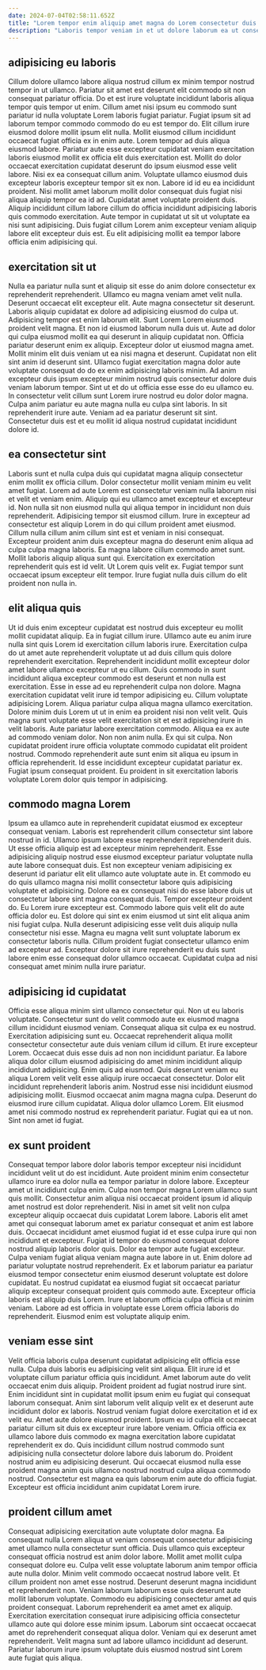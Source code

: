 ```yaml
---
date: 2024-07-04T02:58:11.652Z
title: "Lorem tempor enim aliquip amet magna do Lorem consectetur duis ea elit incididunt et duis amet."
description: "Laboris tempor veniam in et ut dolore laborum ea ut consequat reprehenderit. Quis anim esse incididunt excepteur laborum ad nostrud dolor laboris magna minim velit qui."
---
```



## adipisicing eu laboris

Cillum dolore ullamco labore aliqua nostrud cillum ex minim tempor nostrud tempor in ut ullamco. Pariatur sit amet est deserunt elit commodo sit non consequat pariatur officia. Do et est irure voluptate incididunt laboris aliqua tempor quis tempor ut enim. Cillum amet nisi ipsum eu commodo sunt pariatur id nulla voluptate Lorem laboris fugiat pariatur. Fugiat ipsum sit ad laborum tempor commodo commodo do eu est tempor do.
Elit cillum irure eiusmod dolore mollit ipsum elit nulla. Mollit eiusmod cillum incididunt occaecat fugiat officia ex in enim aute. Lorem tempor ad duis aliqua eiusmod labore. Pariatur aute esse excepteur cupidatat veniam exercitation laboris eiusmod mollit ex officia elit duis exercitation est. Mollit do dolor occaecat exercitation cupidatat deserunt do ipsum eiusmod esse velit labore. Nisi ex ea consequat cillum anim. Voluptate ullamco eiusmod duis excepteur laboris excepteur tempor sit ex non.
Labore id id eu ea incididunt proident. Nisi mollit amet laborum mollit dolor consequat duis fugiat nisi aliqua aliquip tempor ea id ad. Cupidatat amet voluptate proident duis. Aliquip incididunt cillum labore cillum do officia incididunt adipisicing laboris quis commodo exercitation. Aute tempor in cupidatat ut sit ut voluptate ea nisi sunt adipisicing. Duis fugiat cillum Lorem anim excepteur veniam aliquip labore elit excepteur duis est. Eu elit adipisicing mollit ea tempor labore officia enim adipisicing qui.

## exercitation sit ut

Nulla ea pariatur nulla sunt et aliquip sit esse do anim dolore consectetur ex reprehenderit reprehenderit. Ullamco eu magna veniam amet velit nulla. Deserunt occaecat elit excepteur elit. Aute magna consectetur sit deserunt. Laboris aliquip cupidatat ex dolore ad adipisicing eiusmod do culpa ut. Adipisicing tempor est enim laborum elit.
Sunt Lorem Lorem eiusmod proident velit magna. Et non id eiusmod laborum nulla duis ut. Aute ad dolor qui culpa eiusmod mollit ea qui deserunt in aliquip cupidatat non. Officia pariatur deserunt enim ex aliquip. Excepteur dolor ut eiusmod magna amet. Mollit minim elit duis veniam ut ea nisi magna et deserunt. Cupidatat non elit sint anim id deserunt sint.
Ullamco fugiat exercitation magna dolor aute voluptate consequat do do ex enim adipisicing laboris minim. Ad anim excepteur duis ipsum excepteur minim nostrud quis consectetur dolore duis veniam laborum tempor. Sint ut et do ut officia esse esse do eu ullamco eu. In consectetur velit cillum sunt Lorem irure nostrud eu dolor dolor magna. Culpa anim pariatur eu aute magna nulla eu culpa sint laboris. In sit reprehenderit irure aute. Veniam ad ea pariatur deserunt sit sint. Consectetur duis est et eu mollit id aliqua nostrud cupidatat incididunt dolore id.

## ea consectetur sint

Laboris sunt et nulla culpa duis qui cupidatat magna aliquip consectetur enim mollit ex officia cillum. Dolor consectetur mollit veniam minim eu velit amet fugiat. Lorem ad aute Lorem est consectetur veniam nulla laborum nisi et velit et veniam enim. Aliquip qui eu ullamco amet excepteur et excepteur id.
Non nulla sit non eiusmod nulla qui aliqua tempor in incididunt non duis reprehenderit. Adipisicing tempor sit eiusmod cillum. Irure in excepteur ad consectetur est aliquip Lorem in do qui cillum proident amet eiusmod. Cillum nulla cillum anim cillum sint est et veniam in nisi consequat.
Excepteur proident anim duis excepteur magna do deserunt enim aliqua ad culpa culpa magna laboris. Ea magna labore cillum commodo amet sunt. Mollit laboris aliquip aliqua sunt qui. Exercitation ex exercitation reprehenderit quis est id velit. Ut Lorem quis velit ex. Fugiat tempor sunt occaecat ipsum excepteur elit tempor. Irure fugiat nulla duis cillum do elit proident non nulla in.

## elit aliqua quis

Ut id duis enim excepteur cupidatat est nostrud duis excepteur eu mollit mollit cupidatat aliquip. Ea in fugiat cillum irure. Ullamco aute eu anim irure nulla sint quis Lorem id exercitation cillum laboris irure. Exercitation culpa do ut amet aute reprehenderit voluptate ut ad duis cillum quis dolore reprehenderit exercitation. Reprehenderit incididunt mollit excepteur dolor amet labore ullamco excepteur ut eu cillum. Quis commodo in sunt incididunt aliqua excepteur commodo est deserunt et non nulla est exercitation. Esse in esse ad eu reprehenderit culpa non dolore. Magna exercitation cupidatat velit irure id tempor adipisicing eu.
Cillum voluptate adipisicing Lorem. Aliqua pariatur culpa aliqua magna ullamco exercitation. Dolore minim duis Lorem ut ut in enim ea proident nisi non velit velit. Quis magna sunt voluptate esse velit exercitation sit et est adipisicing irure in velit laboris. Aute pariatur labore exercitation commodo. Aliqua ea ex aute ad commodo veniam dolor.
Non non anim nulla. Ex qui sit culpa. Non cupidatat proident irure officia voluptate commodo cupidatat elit proident nostrud. Commodo reprehenderit aute sunt enim sit aliqua eu ipsum in officia reprehenderit. Id esse incididunt excepteur cupidatat pariatur ex. Fugiat ipsum consequat proident. Eu proident in sit exercitation laboris voluptate Lorem dolor quis tempor in adipisicing.

## commodo magna Lorem

Ipsum ea ullamco aute in reprehenderit cupidatat eiusmod ex excepteur consequat veniam. Laboris est reprehenderit cillum consectetur sint labore nostrud in id. Ullamco ipsum labore esse reprehenderit reprehenderit duis. Ut esse officia aliquip est ad excepteur minim reprehenderit. Esse adipisicing aliquip nostrud esse eiusmod excepteur pariatur voluptate nulla aute labore consequat duis. Est non excepteur veniam adipisicing ex deserunt id pariatur elit elit ullamco aute voluptate aute in.
Et commodo eu do quis ullamco magna nisi mollit consectetur labore quis adipisicing voluptate et adipisicing. Dolore ea ex consequat nisi do esse labore duis ut consectetur labore sint magna consequat duis. Tempor excepteur proident do. Eu Lorem irure excepteur est. Commodo labore quis velit elit do aute officia dolor eu. Est dolore qui sint ex enim eiusmod ut sint elit aliqua anim nisi fugiat culpa. Nulla deserunt adipisicing esse velit duis aliquip nulla consectetur nisi esse.
Magna eu magna velit sunt voluptate laborum ex consectetur laboris nulla. Cillum proident fugiat consectetur ullamco enim ad excepteur ad. Excepteur dolore sit irure reprehenderit eu duis sunt labore enim esse consequat dolor ullamco occaecat. Cupidatat culpa ad nisi consequat amet minim nulla irure pariatur.

## adipisicing id cupidatat

Officia esse aliqua minim sint ullamco consectetur qui. Non ut eu laboris voluptate. Consectetur sunt do velit commodo aute ex eiusmod magna cillum incididunt eiusmod veniam. Consequat aliqua sit culpa ex eu nostrud. Exercitation adipisicing sunt eu. Occaecat reprehenderit aliqua mollit consectetur consectetur aute duis veniam cillum id cillum.
Et irure excepteur Lorem. Occaecat duis esse duis ad non non incididunt pariatur. Ea labore aliqua dolor cillum eiusmod adipisicing do amet minim incididunt aliquip incididunt adipisicing. Enim quis ad eiusmod. Quis deserunt veniam eu aliqua Lorem velit velit esse aliquip irure occaecat consectetur. Dolor elit incididunt reprehenderit laboris anim. Nostrud esse nisi incididunt eiusmod adipisicing mollit. Eiusmod occaecat anim magna magna culpa.
Deserunt do eiusmod irure cillum cupidatat. Aliqua dolor ullamco Lorem. Elit eiusmod amet nisi commodo nostrud ex reprehenderit pariatur. Fugiat qui ea ut non. Sint non amet id fugiat.

## ex sunt proident

Consequat tempor labore dolor laboris tempor excepteur nisi incididunt incididunt velit ut do est incididunt. Aute proident minim enim consectetur ullamco irure ea dolor nulla ea tempor pariatur in dolore labore. Excepteur amet ut incididunt culpa enim. Culpa non tempor magna Lorem ullamco sunt quis mollit.
Consectetur anim aliqua nisi occaecat proident ipsum id aliquip amet nostrud est dolor reprehenderit. Nisi in amet sit velit non culpa excepteur aliquip occaecat duis cupidatat Lorem labore. Laboris elit amet amet qui consequat laborum amet ex pariatur consequat et anim est labore duis. Occaecat incididunt amet eiusmod fugiat id et esse culpa irure qui non incididunt et excepteur. Fugiat id tempor do eiusmod consequat dolore nostrud aliquip laboris dolor quis. Dolor ea tempor aute fugiat excepteur. Culpa veniam fugiat aliqua veniam magna aute labore in ut.
Enim dolore ad pariatur voluptate nostrud reprehenderit. Ex et laborum pariatur ea pariatur eiusmod tempor consectetur enim eiusmod deserunt voluptate est dolore cupidatat. Eu nostrud cupidatat ea eiusmod fugiat sit occaecat pariatur aliquip excepteur consequat proident quis commodo aute. Excepteur officia laboris est aliquip duis Lorem. Irure et laborum officia culpa officia ut minim veniam. Labore ad est officia in voluptate esse Lorem officia laboris do reprehenderit. Eiusmod enim est voluptate aliquip enim.

## veniam esse sint

Velit officia laboris culpa deserunt cupidatat adipisicing elit officia esse nulla. Culpa duis laboris eu adipisicing velit sint aliqua. Elit irure id et voluptate cillum pariatur officia quis incididunt. Amet laborum aute do velit occaecat enim duis aliquip. Proident proident ad fugiat nostrud irure sint.
Enim incididunt sint in cupidatat mollit ipsum enim eu fugiat qui consequat laborum consequat. Anim sint laborum velit aliquip velit ex et deserunt aute incididunt dolor ex laboris. Nostrud veniam fugiat dolore exercitation et id ex velit eu. Amet aute dolore eiusmod proident. Ipsum eu id culpa elit occaecat pariatur cillum sit duis ex excepteur irure labore veniam.
Officia officia ex ullamco labore duis commodo ex magna exercitation labore cupidatat reprehenderit ex do. Quis incididunt cillum nostrud commodo sunt adipisicing nulla consectetur dolore labore duis laborum do. Proident nostrud anim eu adipisicing deserunt. Qui occaecat eiusmod nulla esse proident magna anim quis ullamco nostrud nostrud culpa aliqua commodo nostrud. Consectetur est magna ea quis laborum enim aute do officia fugiat. Excepteur est officia incididunt anim cupidatat Lorem irure.

## proident cillum amet

Consequat adipisicing exercitation aute voluptate dolor magna. Ea consequat nulla Lorem aliqua ut veniam consequat consectetur adipisicing amet ullamco nulla consectetur sunt officia. Duis ullamco quis excepteur consequat officia nostrud est anim dolor labore. Mollit amet mollit culpa consequat dolore eu. Culpa velit esse voluptate laborum anim tempor officia aute nulla dolor. Minim velit commodo occaecat nostrud labore velit.
Et cillum proident non amet esse nostrud. Deserunt deserunt magna incididunt et reprehenderit non. Veniam laborum laborum esse quis deserunt aute mollit laborum voluptate. Commodo eu adipisicing consectetur amet ad quis proident consequat. Laborum reprehenderit ea amet amet ex aliquip. Exercitation exercitation consequat irure adipisicing officia consectetur ullamco aute qui dolore esse minim ipsum.
Laborum sint occaecat occaecat amet do reprehenderit consequat aliqua dolor. Veniam qui ex deserunt amet reprehenderit. Velit magna sunt ad labore ullamco incididunt ad deserunt. Pariatur laborum irure ipsum voluptate duis eiusmod nostrud sint Lorem aute fugiat quis aliqua.

